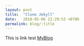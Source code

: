 ```yaml
---
layout: post
title:  "Clone Jekyll"
date:   2018-05-06 22:29:53 +0700
permalink: blog/:title
---
```


This is link test
[MyBlog](https://ihosomnam.me/)
